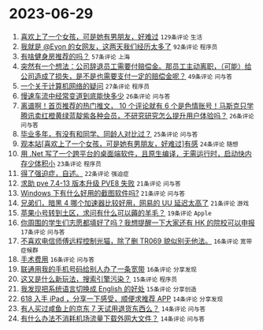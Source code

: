 # 2023-06-29

1. [喜欢上了一个女孩，可是她有男朋友，好难过](https://www.v2ex.com/t/952567) `129条评论` `生活`
1. [我就是 @Eyon 的女网友，这两天我们经历太多了](https://www.v2ex.com/t/952600) `92条评论` `程序员`
1. [有啥健身房推荐的吗？](https://www.v2ex.com/t/952596) `57条评论` `上海`
1. [突然有一个想法：公司辞退员工需要付赔偿金。那员工主动离职，（可能）给公司造成了损失，是不是也需要支付一定的赔偿金呢？](https://www.v2ex.com/t/952698) `49条评论` `问与答`
1. [一个关于计算机网络的疑问](https://www.v2ex.com/t/952586) `27条评论` `程序员`
1. [慢速车流中经常变道到底能快多少](https://www.v2ex.com/t/952644) `26条评论` `问与答`
1. [离谱啊！首页推荐的热门推文， 10 个评论就有 6 个是色情账号！马斯克只学腾讯卖红橙黄绿蓝靛紫各种会员，不研究研究怎么提升用户体验吗？](https://www.v2ex.com/t/952558) `26条评论` `问与答`
1. [毕业多年，有没有和同学、同龄人对比过？](https://www.v2ex.com/t/952618) `25条评论` `问与答`
1. [观本站[喜欢上了一个女孩，可是她有男朋友，好难过]有感](https://www.v2ex.com/t/952654) `24条评论` `随想`
1. [用 .Net 写了一个跨平台的桌面端软件，且原生编译，无需运行时，启动快内存少体积小](https://www.v2ex.com/t/952603) `23条评论` `程序员`
1. [得了强迫症，自述。](https://www.v2ex.com/t/952663) `22条评论` `强迫症`
1. [求助 pve 7.4-13 版本升级 PVE8 失败](https://www.v2ex.com/t/952694) `21条评论` `问与答`
1. [Windows 下有什么好用的截图软件吗?](https://www.v2ex.com/t/952678) `21条评论` `问与答`
1. [兄弟们，暗黑 4 哪个加速器比较好用，网易的 UU 延迟太高了](https://www.v2ex.com/t/952555) `21条评论` `游戏`
1. [苹果小号转到土区，求问有什么可以薅的羊毛？](https://www.v2ex.com/t/952587) `19条评论` `Apple`
1. [你周围的学生们志愿都填好了吗？我想提醒一下大家还有 HK 的院校可以申报](https://www.v2ex.com/t/952620) `17条评论` `问与答`
1. [不喜欢电信师傅远程控制光猫，除了删 TR069 貌似别无他法。](https://www.v2ex.com/t/952671) `16条评论` `宽带症候群`
1. [手术费用](https://www.v2ex.com/t/952660) `16条评论` `问与答`
1. [联通用我的手机号码给别人办了一条宽带](https://www.v2ex.com/t/952648) `16条评论` `分享发现`
1. [这又是什么新玩法，搜索引擎污染？](https://www.v2ex.com/t/952625) `15条评论` `程序员`
1. [我发现把系统语言切换成 English 的好处](https://www.v2ex.com/t/952624) `15条评论` `分享创造`
1. [618 入手 iPad ，分享一下感受，顺便求推荐 APP](https://www.v2ex.com/t/952605) `14条评论` `分享发现`
1. [有人买过咸鱼上的京东 7 天试用退货东西么？](https://www.v2ex.com/t/952578) `14条评论` `问与答`
1. [有什么办法不消耗机场流量下载外网大文件？](https://www.v2ex.com/t/952571) `14条评论` `问与答`

